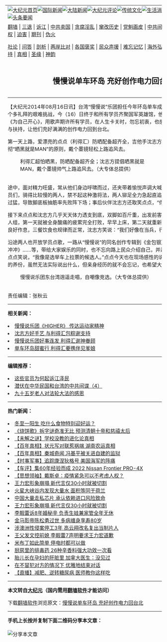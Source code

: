 <a name="1" id="1" target="_blank"></a><span id="1"></span>
<table align=center border="0"><tr><td colspan="2" VALIGN=TOP><a href="https://github.com/nltovk3011/djy/blob/master/gb/nf1351518.md#1"><img src="https://raw.githubusercontent.com/nltovk3011/www/master/t/djy/1.jpg" title="大纪元首页" alt="大纪元首页"></a><a href="https://github.com/nltovk3011/djy/blob/master/gb/n24hr.md#1"><img src="https://raw.githubusercontent.com/nltovk3011/www/master/t/djy/3.jpg" title="国际新闻" alt="国际新闻"></a><a href="https://github.com/nltovk3011/djy/blob/master/gb/nsc413.md#1"><img src="https://raw.githubusercontent.com/nltovk3011/www/master/t/djy/4.jpg" title="大陆新闻" alt="大陆新闻"></a><a href="https://github.com/nltovk3011/djy/blob/master/gb/news392.md#1"><img src="https://raw.githubusercontent.com/nltovk3011/www/master/t/djy/5.jpg" title="大纪元评论" alt="大纪元评论"></a><a href="https://github.com/nltovk3011/djy/blob/master/gb/news2007.md#1"><img src="https://raw.githubusercontent.com/nltovk3011/www/master/t/djy/6.jpg" title="传统文化" alt="传统文化"></a><a href="https://github.com/nltovk3011/djy/blob/master/gb/news2008.md#1"><img src="https://raw.githubusercontent.com/nltovk3011/www/master/t/djy/7.jpg" title="生活消费" alt="生活消费"></a><a href="https://github.com/nltovk3011/djy/blob/master/gb/ncyule.md#1"><img src="https://raw.githubusercontent.com/nltovk3011/www/master/t/djy/8.jpg" title="娱乐休闲" alt="娱乐休闲"></a><a href="https://github.com/nltovk3011/djy/blob/master/gb/nsc1002.md#1"><img src="https://raw.githubusercontent.com/nltovk3011/www/master/t/djy/9.jpg" title="健康" alt="健康"></a><a href="https://github.com/nltovk3011/djy/blob/master/gb/nf6092.md#1"><img src="https://raw.githubusercontent.com/nltovk3011/www/master/t/djy/10a.jpg" title="独家" alt="独家"></a><a href="https://github.com/nltovk3011/djy/blob/master/gb/nf4514.md#1"><img src="https://raw.githubusercontent.com/nltovk3011/www/master/t/djy/12a.jpg" title="头条要闻" alt="头条要闻"></a></td></tr>
<tr><td colspan="2" VALIGN=TOP><a target="_blank" href="https://github.com/nltovk3011/www/blob/master/README.md?zsrh#1">翻墙</a> | <a target="_blank" href="https://github.com/nltovk3011/djy/blob/master/gb/nf5657.md#1">三退</a> | <a target="_blank" href="https://github.com/nltovk3011/djy/blob/master/gb/nf6124.md#1">诉江</a> | <a target="_blank" href="https://github.com/nltovk3011/djy/blob/master/gb/nf1176117.md#1">中共卖国</a> | <a target="_blank" href="https://github.com/nltovk3011/djy/blob/master/gb/nf5773.md#1">贪腐淫乱</a> | <a target="_blank" href="https://github.com/nltovk3011/djy/blob/master/gb/nf1176115.md#1">窜改历史</a> | <a target="_blank" href="https://github.com/nltovk3011/djy/blob/master/gb/nf1176107.md#1">党魁画皮</a> | <a target="_blank" href="https://github.com/nltovk3011/djy/blob/master/gb/nf1320400.md#1">中共间谍</a> | <a target="_blank" href="https://github.com/nltovk3011/djy/blob/master/gb/nf1176114.md#1">破坏传统</a> | <a target="_blank" href="https://github.com/nltovk3011/ntdtv/blob/master/gb/prog447_1.md#1">恶贯满盈</a> | <a target="_blank" href="https://github.com/nltovk3011/djy/blob/master/gb/ncid278.md#1">人权</a> | <a target="_blank" href="https://github.com/nltovk3011/djy/blob/master/gb/nf1176111.md#1">迫害</a> | <a target="_blank" href="https://gitlab.com/szzdlab/mh-qikan/blob/master/README.md#1">期刊</a> | <a target="_blank" href="https://github.com/nltovk3011/djy/blob/master/gb/nf5562.md#1">伪火</a></p><p><a target="_blank" href="https://github.com/nltovk3011/djy/blob/master/gb/9p.md#1">社论</a> | <a target="_blank" href="https://github.com/nltovk3011/djy/blob/master/gb/nf4378.md#1">问答</a> | <a target="_blank" href="https://github.com/nltovk3011/djy/blob/master/gb/nf5792.md#1">剖析</a> | <a target="_blank" href="https://github.com/nltovk3011/djy/blob/master/gb/nf5735.md#1">两岸比对</a> | <a target="_blank" href="https://github.com/nltovk3011/djy/blob/master/gb/nf6119.md#1">各国褒奖</a> | <a target="_blank" href="https://github.com/nltovk3011/djy/blob/master/gb/nf6120.md#1">民众声援</a> | <a target="_blank" href="https://github.com/nltovk3011/djy/blob/master/gb/nf1188594.md#1">难忘记忆</a> | <a target="_blank" href="https://github.com/nltovk3011/djy/blob/master/gb/nf3180.md#1">海外弘传</a> | <a target="_blank" href="https://github.com/nltovk3011/djy/blob/master/gb/nf5410.md#1">万人上访</a> | <a target="_blank" href="https://github.com/nltovk3011/www/blob/master/README.md?zsrh#1">平台首页</a> | <a target="_blank" href="https://github.com/nltovk3011/djy/blob/master/gb/nf4386.md#1">支持</a> | <a target="_blank" href="https://github.com/nltovk3011/djy/blob/master/gb/nf4389.md#1">真相</a> | <a target="_blank" href="https://github.com/nltovk3011/djy/blob/master/gb/nf5790.md#1">圣缘</a> | <a target="_blank" href="https://github.com/nltovk3011/djy/blob/master/gb/nf4786.md#1">神韵</a></td></tr>
<tr><td VALIGN=TOP width="626"><h2 align=center>慢慢说单车环岛 充好创作电力回台北</h2>

<h6></h6>
<hr>
	<p>【大纪元2014年08月16日讯】台湾“慢慢说”乐团担任今年环岛单车成年礼代言人，两人历经一个多礼拜的艰难挑战，今（16）日终于和所有学员齐聚国军英雄馆，他们在现场演唱活动主题曲《为自己开心》，用歌声期许所有学员，在人生卡关时，勿忘初衷，也感谢学员们在旅途上的鼓励与扶持，让他们充好满满的创作电力回到台北。</p>
<p>第一天上路，爱漂亮的点点（利得汇）防晒配备超齐全，吉他手沈志方，不仅不怕晒黑还全程贯彻“晒黑就是MAN”的原则，戴个墨镜轻松上路追风去。</p>
<p>
	<figure id="attachment_5764075" aria-describedby="caption-attachment-5764075" style="width: 449px" class="wp-caption aligncenter"><ahref=" https://i.epochtimes.com/assets/uploads/2014/08/1408160634242560.jpg" target="_blank" rel="noreferrer noopener"></a><figcaption id="caption-attachment-5764075" class="wp-caption-text">利得汇超怕晒黑，防晒配备超齐全；沈志方提倡晒黑就是MAN，戴个墨镜帅气上路追风去。（大专体总提供）</figcaption></figure><br />途中，面对精力旺盛，常从他们身边呼啸而过，还夹带着愉悦声调大喊“慢慢说，加油哦！”的学员们，骑得比较慢的两人，禁不起这种激将法，两人铆足全力急起直追，没想到利得汇却因用力过猛，导致脚底板抽筋率先败阵下场；事后伙伴沈志方还取笑点点，“你很弱耶”。</p>
<p>接下来点点和沈志方几乎天天体力透支到底，双脚如百斤重，出发前害怕作息无法适应的夜猫二人组，第一天就被全身酸痛的疲累完全打败，早早上床，第二天就重新找回学生时代早睡早起的良好作息，三餐饮食也规律而正常，沈志方笑说：“我们好像在当兵，行程都照表操课。”</p>
<p>沿途两人也开放学员点歌，一路从“慢慢说”的同名创作专辑到《金包银》、《舞女》、《姊姊》、《冲冲冲》……等，带给大家娱乐的同时，也不忘向路上民众介绍自己，并邀请大家来粉丝团按赞，点点笑说，“我像是选举车上拉票的候选人。”点点今天也在现场感性的说，“谢谢所有学员给我们的养份，虽然无法实际说出什么，但亲身经历的就不会忘记，也希望大家能继续关注我们。”</p>
<p>
	<figure id="attachment_5764085" aria-describedby="caption-attachment-5764085" style="width: 600px" class="wp-caption aligncenter"><ahref=" https://i.epochtimes.com/assets/uploads/2014/08/1408160634052560-600x450.jpg" target="_blank" rel="noreferrer noopener"></a><figcaption id="caption-attachment-5764085" class="wp-caption-text">慢慢说乐团东台湾逍遥走唱，自嘲像竞选。（大专体总提供）</figcaption></figure><br />责任编辑：张秋云</p>
	
<hr>


<strong>相关新闻：</strong>
<li><a href="https://github.com/nltovk3011/djy/blob/master/gb/14/4/28/n4142641.md#1">慢慢说乐团《HIGHER》 传达运动家精神</a></li>
<li><a href="https://github.com/nltovk3011/djy/blob/master/gb/14/5/31/n4168252.md#1">沈志方好手艺 与利得汇包粽谢支持</a></li>
<li><a href="https://github.com/nltovk3011/djy/blob/master/gb/14/7/21/n4205328.md#1">慢慢说乐团好事连发 利得汇谢神眷顾</a></li>
<li><a href="https://github.com/nltovk3011/djy/blob/master/gb/14/8/1/n4214677.md#1">单车环岛甜蜜行 利得汇要携伴见爹娘</a></li>
<hr>


<strong>编辑推荐：</strong>
<li><a href="https://github.com/upjkzu3674/djy/blob/master/gb/18/8/28/n10672014.md?dfh#1" target="_blank">这些官员为何起诉江泽民</a></li><li><a href="https://github.com/tsiac2612/djy/blob/master/gb/18/10/27/n10812825.md#1" target="_blank">潜伏在中华民国和台湾的中共间谍（4）</a></li><li><a href="https://github.com/tsiac2612/djy/blob/master/gb/16/5/25/n7929122.md#1" target="_blank">九十五岁老人对法轮大法的感恩</a></li>
<hr>

<strong>热门新闻：</strong>
<li><a href="https://github.com/nltovk3011/djy/blob/master/gb/21/12/15/n13439208.md#1">冬至一阳生 吃什么食物特别迎好运？</a></li>
<li><a href="https://github.com/nltovk3011/djy/blob/master/gb/21/12/7/n13421279.md#1">《烧饼歌》拆字谜奇准无比 预测清朝十帝和慈禧太后</a></li>
<li><a href="https://github.com/nltovk3011/djy/blob/master/gb/21/12/10/n13429729.md#1">【未解之谜】学校没教的进化论真相</a></li>
<li><a href="https://github.com/nltovk3011/djy/blob/master/gb/21/12/10/n13430091.md#1">【百年真相】状元写对联惹祸端 湖南农运真相</a></li>
<li><a href="https://github.com/nltovk3011/djy/blob/master/gb/21/12/15/n13439755.md#1">【百年真相】秦城奇闻 冯基平被关进自建的监狱</a></li>
<li><a href="https://github.com/nltovk3011/djy/blob/master/gb/21/12/19/n13445954.md#1">【时事军事】追踪康涅狄格号 美国海军的阵痛</a></li>
<li><a href="https://github.com/nltovk3011/djy/blob/master/gb/21/12/18/n13444525.md#1">【车评】集60年经验而成 2022 Nissan Frontier PRO-4X</a></li>
<li><a href="https://github.com/nltovk3011/djy/blob/master/gb/21/12/16/n13441768.md#1">【思想领袖】戴斯卓：疫情紧急可以不考虑人权？</a></li>
<li><a href="https://github.com/nltovk3011/djy/blob/master/gb/21/12/17/n13444470.md#1">王力宏形象崩塌 新代言仅30小时就被切割</a></li>
<li><a href="https://github.com/nltovk3011/djy/blob/master/gb/21/12/18/n13444680.md#1">火星大峡谷内发现大量水 面积等同于荷兰</a></li>
<li><a href="https://github.com/nltovk3011/djy/blob/master/gb/21/12/18/n13444531.md#1">中国大量走私芯片 承认依赖进口风险致命</a></li>
<li><a href="https://github.com/nltovk3011/djy/blob/master/gb/21/12/17/n13444470.md#1">王力宏形象崩塌 新代言仅30小时就被切割</a></li>
<li><a href="https://github.com/nltovk3011/djy/blob/master/gb/21/12/18/n13445258.md#1">李靓蕾诉8年婚秘辛 负责生娃兼家管全年无休</a></li>
<li><a href="https://github.com/nltovk3011/djy/blob/master/gb/21/12/17/n13443295.md#1">金马影帝陈松勇过世 多病缠身享寿80岁</a></li>
<li><a href="https://github.com/nltovk3011/djy/blob/master/gb/21/12/17/n13444355.md#1">涉澳洲性侵案停工3年 高云翔改名复出当制片人</a></li>
<li><a href="https://github.com/nltovk3011/djy/blob/master/gb/21/12/19/n13446422.md#1">王父发文控前媳 李靓蕾7声明要求王力宏道歉</a></li>
<li><a href="https://github.com/nltovk3011/djy/blob/master/gb/21/12/17/n13443676.md#1">米布丁如此简单 停电时都可以做</a></li>
<li><a href="https://github.com/nltovk3011/djy/blob/master/gb/21/12/17/n13442442.md#1">厨房里的排毒药 26种辛香料强大功效一次看</a></li>
<li><a href="https://github.com/nltovk3011/djy/blob/master/gb/21/12/17/n13443228.md#1">胎儿长在孕妇的肝脏里 加拿大医生：没见过</a></li>
<li><a href="https://github.com/nltovk3011/djy/blob/master/gb/21/12/17/n13443693.md#1">在不冒犯对方的情况下 优雅地结束对话</a></li>
<li><a href="https://github.com/nltovk3011/djy/blob/master/gb/21/12/17/n13442709.md#1">【直播】减肥、逆转糖尿病 医师教你这样吃</a></li>
<hr>

<strong>本文转自<a href="https://www.epochtimes.com">大纪元</a>（国内需用<a href="https://github.com/nltovk3011/www/blob/master/README.md#8">翻墙软件</a>才能访问）</strong><p>下载<a href="https://github.com/nltovk3011/www/blob/master/README.md#8">翻墙软件</a>浏览原文：<a href="https://www.epochtimes.com/gb/14/8/16/n4226595.htm">慢慢说单车环岛 充好创作电力回台北</a></p><hr>

<strong>手机上长按并复制下面二维码分享本文章：</strong><br><br><img src="https://chart.apis.google.com/chart?cht=qr&chs=240x240&choe=UTF-8&chld=M|2&chl=https://github.com/nltovk3011/djy/blob/master/gb/14/8/16/n4226595.md%231" title="分享本文章"></td><td VALIGN=TOP><a href="https://github.com/nltovk3011/djy/blob/master/gb/16/1/21/n4622075.md?dfh#1" target="_blank"><img src="https://raw.githubusercontent.com/nltovk3011/djy/master/gb/300/wei-f1.jpg" title="中共的伪火骗局"  alt="中共的伪火骗局"></a><br><a href="https://github.com/nltovk3011/www/blob/master/README.md?dfh#9" target="_blank"><img src="https://raw.githubusercontent.com/nltovk3011/djy/master/gb/300/yong-h.jpg" title="永恒的见证"  alt="永恒的见证"></a><br><a href="https://github.com/nltovk3011/djy/blob/master/gb/13/9/29/n3974789.md?dfh#1" target="_blank"><img src="https://raw.githubusercontent.com/nltovk3011/djy/master/gb/300/shang-lnz.jpg" title="善良女子被中共投男牢"  alt="善良女子被中共投男牢"></a><br><a href="https://github.com/nltovk3011/djy/blob/master/gb/16/3/16/n4663449.md?dfh#1" target="_blank"><img src="https://raw.githubusercontent.com/nltovk3011/djy/master/gb/300/huo-z3.jpg" title="警卫目击活摘器官"  alt="警卫目击活摘器官"></a><br><a href="https://github.com/nltovk3011/djy/blob/master/gb/16/8/7/n8177641.md?dfh#1" target="_blank"><img src="https://raw.githubusercontent.com/nltovk3011/djy/master/gb/300/huo-z4.jpg" title="证人描述活摘恐怖"  alt="证人描述活摘恐怖"></a><br><a href="https://github.com/nltovk3011/djy/blob/master/gb/10/4/19/n2881569.md?dfh#1" target="_blank"><img src="https://raw.githubusercontent.com/nltovk3011/djy/master/gb/300/huo-z1.jpg" title="揭开活摘器官黑幕"  alt="揭开活摘器官黑幕"></a><br><a href="https://github.com/nltovk3011/djy/blob/master/gb/10/11/7/n3077476.md?dfh#1" target="_blank"><img src="https://raw.githubusercontent.com/nltovk3011/djy/master/gb/300/ma-ks.jpg" title="马克思的成魔之路"  alt="马克思的成魔之路"></a><br><a href="https://github.com/nltovk3011/djy/blob/master/gb/14/6/9/n4173977.md?dfh#1" target="_blank"><img src="https://raw.githubusercontent.com/nltovk3011/djy/master/gb/300/chang-zs.jpg" title="藏字石 蕴天机"  alt="藏字石 蕴天机"></a><br><a href="https://github.com/nltovk3011/djy/blob/master/gb/18/5/10/n10381511.md?dfh#1" target="_blank"><img src="https://raw.githubusercontent.com/nltovk3011/djy/master/gb/300/st1.jpg" title="关注三亿人三退"  alt="关注三亿人三退"></a><br><a href="https://github.com/nltovk3011/djy/blob/master/gb/18/3/21/n10237682.md?dfh#1" target="_blank"><img src="https://raw.githubusercontent.com/nltovk3011/djy/master/gb/300/jie-t.jpg" title="解体中共复兴中华"  alt="解体中共复兴中华"></a><br><a href="https://github.com/nltovk3011/djy/blob/master/gb/9/2/9/n2422991.md?dfh#1" target="_blank"><img src="https://raw.githubusercontent.com/nltovk3011/djy/master/gb/300/gao-zs.jpg" title="中共迫害良心律师"  alt="中共迫害良心律师"></a><br><a href="https://github.com/nltovk3011/djy/blob/master/gb/18/12/9/n10900044.md?dfh#1" target="_blank"><img src="https://raw.githubusercontent.com/nltovk3011/djy/master/gb/300/sj1.jpg" title="三百多万人举报江泽民"  alt="三百多万人举报江泽民"></a><br><a href="https://github.com/nltovk3011/djy/blob/master/gb/18/8/28/n10672014.md?dfh#1" target="_blank"><img src="https://raw.githubusercontent.com/nltovk3011/djy/master/gb/300/sj2.jpg" title="这些官员为何起诉江泽民"  alt="这些官员为何起诉江泽民"></a><br><a href="https://github.com/nltovk3011/djy/blob/master/gb/8/12/18/n2367165.md?dfh#1" target="_blank"><img src="https://raw.githubusercontent.com/nltovk3011/djy/master/gb/300/liangan.jpg" title="海峡两岸的强烈对比"  alt="海峡两岸的强烈对比"></a><br><a href="https://github.com/nltovk3011/djy/blob/master/gb/15/12/10/n4593139.md?dfh#1" target="_blank"><img src="https://raw.githubusercontent.com/nltovk3011/djy/master/gb/300/jia-ndzl.jpg" title="加拿大总理的贺信"  alt="加拿大总理的贺信"></a><br><a href="https://github.com/nltovk3011/djy/blob/master/gb/11/6/17/n3289382.md?dfh#1" target="_blank"><img src="https://raw.githubusercontent.com/nltovk3011/djy/master/gb/300/xiao-wd.jpg" title="探寻真相兼听则明"  alt="探寻真相兼听则明"></a><br><a href="https://github.com/nltovk3011/djy/blob/master/gb/18/10/27/n10812623.md?dfh#1" target="_blank"><img src="https://raw.githubusercontent.com/nltovk3011/djy/master/gb/300/yindu.jpg" title="印度媒体报道东方"  alt="印度媒体报道东方"></a><br><a href="https://github.com/nltovk3011/djy/blob/master/gb/18/6/9/n10469652.md?dfh#1" target="_blank"><img src="https://raw.githubusercontent.com/nltovk3011/djy/master/gb/300/xie-j.jpg" title="不一样的海外校园"  alt="不一样的海外校园"></a><br><a href="https://github.com/nltovk3011/djy/blob/master/gb/7/4/5/n1669415.md?dfh#1" target="_blank"><img src="https://raw.githubusercontent.com/nltovk3011/djy/master/gb/300/li-up.jpg" title="从大师到徒弟的传奇"  alt="从大师到徒弟的传奇"></a><br><a href="https://github.com/nltovk3011/djy/blob/master/gb/17/5/26/n9191512.md?dfh#1" target="_blank"><img src="https://raw.githubusercontent.com/nltovk3011/djy/master/gb/300/zfl2.jpg" title="亿万人与东方一本奇书"  alt="亿万人与东方一本奇书"></a><br><a href="https://github.com/nltovk3011/djy/blob/master/gb/13/11/27/n4020290.md?dfh#1" target="_blank"><img src="https://raw.githubusercontent.com/nltovk3011/djy/master/gb/300/zhen-h.jpg" title="大陆见不到的震撼场面"  alt="大陆见不到的震撼场面"></a><br><a href="https://github.com/nltovk3011/djy/blob/master/gb/15/7/17/n4482910.md?dfh#1" target="_blank"><img src="https://raw.githubusercontent.com/nltovk3011/djy/master/gb/300/dalu-sk.jpg" title="人心向善 大陆当初盛况"  alt="人心向善 大陆当初盛况"></a><br><a href="https://github.com/nltovk3011/djy/blob/master/gb/19/1/5/n10955468.md?dfh#1" target="_blank"><img src="https://raw.githubusercontent.com/nltovk3011/djy/master/gb/300/zfl1.jpg" title="追寻真理 这书讲什么"  alt="追寻真理 这书讲什么"></a><br><a href="https://github.com/nltovk3011/www/blob/master/README.md?dfh#1" target="_blank"><img src="https://raw.githubusercontent.com/nltovk3011/djy/master/gb/300/fq1.jpg" title="下载免费翻墙软件"  alt="下载免费翻墙软件"></a><br></td></tr></table>
